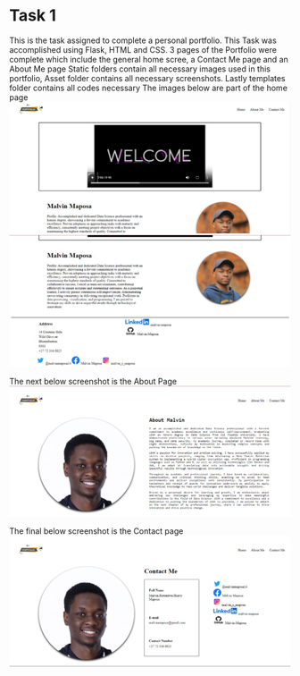 # Task 1
This is the task assigned to complete a personal portfolio. This Task was accomplished using Flask, HTML and CSS. 
3 pages of the Portfolio were complete which include the general home scree, a Contact Me page and an About Me page
Static folders contain all necessary images used in this portfolio, Asset folder contains all necessary screenshots. Lastly templates folder contains all codes necessary
The images below are part of the home page
![GitHub Logo](/assets/image.png)
![GitHub Logo](/assets/image2.png)

The next below screenshot is the About Page
![GitHub Logo](/assets/image3.png)

The final below screenshot is the Contact page
![GitHub Logo](/assets/image4.png)
